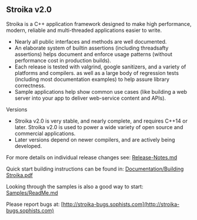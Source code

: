 ﻿Stroika v2.0
----------

Stroika is a C++ application framework designed to make high performance, 
modern, reliable and multi-threaded applications easier to write.

  *  Nearly all public interfaces and methods are well documented.
  *  An elaborate system of builtin assertions (including threadsafty assertions) helps document and enforce usage patterns (without performance cost in production builds).
  *  Each release is tested with valgrind, google sanitizers, and a variety of platforms and compilers. as well as a large body of regression tests (including most documentation examples) to help assure library correctness.
  *  Sample applications help show common use cases (like building a web server into your app to deliver web-service content and APIs). 
  
Versions
  *  Stroika v2.0 is very stable, and nearly complete, and requires C++14 or later. Stroika v2.0 is used to power a wide variety of open source and commercial applications.
  *  Later versions depend on newer compilers, and are actively being developed.


For more details on individual release changes see:
	[Release-Notes.md](Release-Notes.md)

Quick start building instructions can be found in:
	[Documentation/Building Stroika.pdf](Documentation/Building%20Stroika.pdf)

Looking through the samples is also a good way to start:
	[Samples/ReadMe.md](Samples/ReadMe.md)

Please report bugs at:
	[http://stroika-bugs.sophists.com](http://stroika-bugs.sophists.com)